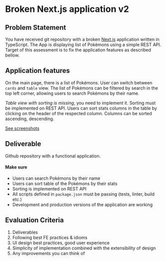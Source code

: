 # Broken Next.js application v2

## Problem Statement

You have received git repository with a broken [Next.js](https://nextjs.org/) application written in TypeScript. The App is displaying list of Pokémons using a simple REST API. Target of this assessment is to fix the application features as described bellow.

## Application features

On the main page, there is a list of Pokémons. User can switch between `cards` and `table` view. The list of Pokémons can be filtered by search in the top left corner, allowing users to search Pokémons by their name.

_Table view with sorting is missing_, you need to implement it. Sorting must be implemented on REST API. Users can sort stats columns in the table by clicking on the header of the respected column. Columns can be sorted ascending, descending.

[See screenshots](./docs)

## Deliverable

Github repository with a functional application.

#### Make sure

- Users can search Pokémons by their name
- Users can sort table of the Pokémons by their stats
- Sorting is implemented on REST API
- All scripts defined in `package.json` must be passing (tests, linter, build etc.)
- Development and production versions of the application are working

## Evaluation Criteria

1. Deliverables
2. Following best FE practices & idioms
3. UI design best practices, good user experience
4. Simplicity of implementation combined with the extensibility of design
5. Any improvements you can think of
